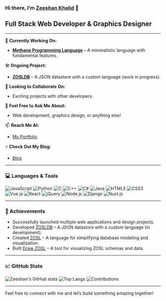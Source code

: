 ### Hi there, I’m [Zeeshan Khalid](https://zeeshankhalid.vercel.app) 👋

## Full Stack Web Developer & Graphics Designer

---

🌟 **Currently Working On:**
- **[Methane Programming Language](https://github.com/zeeshanthedev590/methane.git)** – A minimalistic language with fundamental features.

🛠️ **Ongoing Project:**
- **[ZOSLDB](https://zosldb.vercel.app)** – A JSON datastore with a custom language (work in progress).

👯 **Looking to Collaborate On:**
- Exciting projects with other developers.

💬 **Feel Free to Ask Me About:**
- Web development, graphics design, or anything else!

📫 **Reach Me At:**
- [My Portfolio](https://zeeshankhalid.vercel.app)

⚡ **Check Out My Blog:**
- [Blog](https://zeeshanthedev.vercel.app)

---

### 💻 Languages & Tools
![JavaScript](https://img.shields.io/badge/-JavaScript-F7DF1C?style=flat&logo=javascript&logoColor=000000)
![Python](https://img.shields.io/badge/-Python-3776AB?style=flat&logo=python&logoColor=ffffff)
![C](https://img.shields.io/badge/-C-A8B9CC?style=flat&logo=c&logoColor=000000)
![C++](https://img.shields.io/badge/-C++-00599C?style=flat&logo=cplusplus&logoColor=ffffff)
![C#](https://img.shields.io/badge/-C%23-239120?style=flat&logo=csharp&logoColor=ffffff)
![Java](https://img.shields.io/badge/-Java-E34F26?style=flat&logo=java&logoColor=ffffff)
![HTML5](https://img.shields.io/badge/-HTML5-E34F26?style=flat&logo=html5&logoColor=ffffff)
![CSS3](https://img.shields.io/badge/-CSS3-1572B6?style=flat&logo=css3&logoColor=ffffff)
![Vue.js](https://img.shields.io/badge/-Vue.js-4FC08D?style=flat&logo=vue.js&logoColor=ffffff)
![React](https://img.shields.io/badge/-React-61DAFB?style=flat&logo=react&logoColor=000000)
![jQuery](https://img.shields.io/badge/-jQuery-0769AD?style=flat&logo=jquery&logoColor=ffffff)
![Node.js](https://img.shields.io/badge/-Node.js-339933?style=flat&logo=node.js&logoColor=ffffff)
![Django](https://img.shields.io/badge/-Django-092D43?style=flat&logo=django&logoColor=ffffff)
![Nuxt.js](https://img.shields.io/badge/-Nuxt.js-00C58E?style=flat&logo=nuxt.js&logoColor=ffffff)

---

### 🚀 Achievements
- Successfully launched multiple web applications and design projects.
- Developed [ZOSLDB](https://zosldb.vercel.app) – A JSON datastore with a custom language (in development).
- Created [ZOSL](https://github.com/zeeshanthedev590/zosl) – A language for simplifying database modeling and visualization.
- Built [Draw ZOSL](https://github.com/zeeshanthedev590/drawzosl) – A tool for visualizing ZOSL schemas and data.

---

### 📈 GitHub Stats
![Zeeshan's GitHub stats](https://github-readme-stats.vercel.app/api?username=zeeshanthedev590&show_icons=true&hide_title=true&count_private=true&hide=prs&theme=gruvbox)
![Top Langs](https://github-readme-stats.vercel.app/api/top-langs/?username=zeeshanthedev590&layout=compact&theme=gruvbox)
![Contributions](https://github-readme-streak-stats.herokuapp.com/?user=zeeshanthedev590&theme=gruvbox)

---

Feel free to connect with me and let’s build something amazing together!
